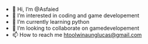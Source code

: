 - 👋 Hi, I’m @Asfaied
- 👀 I’m interested in coding and game developement
- 🌱 I’m currently learning python
- 💞️ I’m looking to collaborate on gamedevelopement
- 📫 How to reach me htoolwinaunglucas@gmail.com

<!---
Asfaied/Asfaied is a ✨ special ✨ repository because its `README.md` (this file) appears on your GitHub profile.
You can click the Preview link to take a look at your changes.
--->
